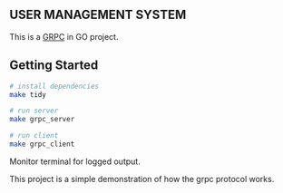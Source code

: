## USER MANAGEMENT SYSTEM

This is a [GRPC](https://grpc.io/docs/what-is-grpc/introduction/) in GO project.

## Getting Started 

```bash
# install dependencies 
make tidy 

# run server 
make grpc_server

# run client 
make grpc_client

```

Monitor terminal for logged output. 

This project is a simple demonstration of how the grpc protocol works.